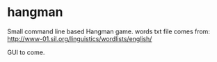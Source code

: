 # hangman

Small command line based Hangman game.
words txt file comes from:
http://www-01.sil.org/linguistics/wordlists/english/

GUI to come.
